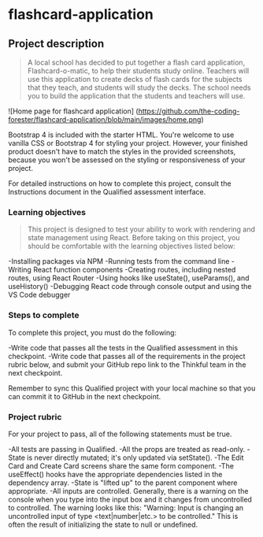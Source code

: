 # flashcard-application

## Project description

>A local school has decided to put together a flash card application, Flashcard-o-matic, to help their students study online. Teachers will use this application to create decks of flash cards for the subjects that they teach, and students will study the decks. The school needs you to build the application that the students and teachers will use.

![Home page for flashcard application] (https://github.com/the-coding-forester/flashcard-application/blob/main/images/home.png)

Bootstrap 4 is included with the starter HTML. You're welcome to use vanilla CSS or Bootstrap 4 for styling your project. However, your finished product doesn't have to match the styles in the provided screenshots, because you won't be assessed on the styling or responsiveness of your project.

For detailed instructions on how to complete this project, consult the Instructions document in the Qualified assessment interface.

### Learning objectives
>This project is designed to test your ability to work with rendering and state management using React. Before taking on this project, you should be comfortable with the learning objectives listed below:

-Installing packages via NPM
-Running tests from the command line
-Writing React function components
-Creating routes, including nested routes, using React Router
-Using hooks like useState(), useParams(), and useHistory()
-Debugging React code through console output and using the VS Code debugger

### Steps to complete
To complete this project, you must do the following:

-Write code that passes all the tests in the Qualified assessment in this checkpoint.
-Write code that passes all of the requirements in the project rubric below, and submit your GitHub repo link to the Thinkful team in the next checkpoint.

Remember to sync this Qualified project with your local machine so that you can commit it to GitHub in the next checkpoint.

### Project rubric
For your project to pass, all of the following statements must be true.

-All tests are passing in Qualified.
-All the props are treated as read-only.
-State is never directly mutated; it's only updated via setState().
-The Edit Card and Create Card screens share the same form component.
-The useEffect() hooks have the appropriate dependencies listed in the dependency array.
-State is "lifted up" to the parent component where appropriate.
-All inputs are controlled. Generally, there is a warning on the console when you type into the input box and it changes from uncontrolled to controlled. The warning looks like this: "Warning: Input is changing an uncontrolled input of type <text|number|etc.> to be controlled." This is often the result of initializing the state to null or undefined.
